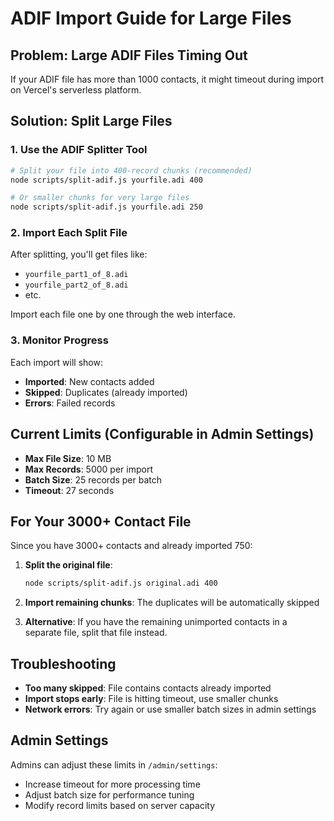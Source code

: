 # ADIF Import Guide for Large Files

## Problem: Large ADIF Files Timing Out

If your ADIF file has more than 1000 contacts, it might timeout during import on Vercel's serverless platform.

## Solution: Split Large Files

### 1. Use the ADIF Splitter Tool

```bash
# Split your file into 400-record chunks (recommended)
node scripts/split-adif.js yourfile.adi 400

# Or smaller chunks for very large files
node scripts/split-adif.js yourfile.adi 250
```

### 2. Import Each Split File

After splitting, you'll get files like:
- `yourfile_part1_of_8.adi`
- `yourfile_part2_of_8.adi`
- etc.

Import each file one by one through the web interface.

### 3. Monitor Progress

Each import will show:
- **Imported**: New contacts added
- **Skipped**: Duplicates (already imported)
- **Errors**: Failed records

## Current Limits (Configurable in Admin Settings)

- **Max File Size**: 10 MB
- **Max Records**: 5000 per import
- **Batch Size**: 25 records per batch
- **Timeout**: 27 seconds

## For Your 3000+ Contact File

Since you have 3000+ contacts and already imported 750:

1. **Split the original file**:
   ```bash
   node scripts/split-adif.js original.adi 400
   ```

2. **Import remaining chunks**: The duplicates will be automatically skipped

3. **Alternative**: If you have the remaining unimported contacts in a separate file, split that file instead.

## Troubleshooting

- **Too many skipped**: File contains contacts already imported
- **Import stops early**: File is hitting timeout, use smaller chunks
- **Network errors**: Try again or use smaller batch sizes in admin settings

## Admin Settings

Admins can adjust these limits in `/admin/settings`:
- Increase timeout for more processing time
- Adjust batch size for performance tuning
- Modify record limits based on server capacity